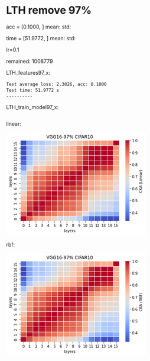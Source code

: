 # LTH remove 97%
acc = [0.1000, ] mean: std:

time = [51.9772, ] mean: std:

lr=0.1 

remained: 1008779

LTH_features97_x:
```
Test average loss: 2.3026, acc: 0.1000
Test time: 51.9772 s
----------

```

LTH_train_model97_x:
```

```

linear:

![lth97linear](lth97linear.png)

rbf:

![lth97rbf](lth97rbf.png)
